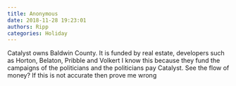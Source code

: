 ```yaml
---
title: Anonymous
date: 2018-11-28 19:23:01
authors: Ripp
categories: Holiday
---
```


 Catalyst owns Baldwin County.  It is funded by real estate, developers such as Horton, Belaton, Pribble and Volkert
I know this because they fund the campaigns of the politicians and the politicians pay Catalyst.
See the flow of money?
If this is not accurate then prove me wrong